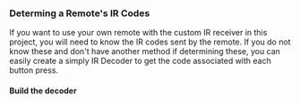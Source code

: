 ### Determing a Remote's IR Codes

If you want to use your own remote with the custom IR receiver in this project, you will need to know the IR codes sent by the remote.  If you do not know these and don't have another method if determining these, you can easily create a simply IR Decoder to get the code associated with each button press. 

#### Build the decoder

